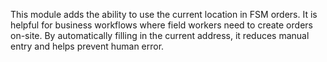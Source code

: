 This module adds the ability to use the current location in FSM orders.
It is helpful for business workflows where field workers need to create orders on-site.
By automatically filling in the current address, it reduces manual entry and helps prevent human error.